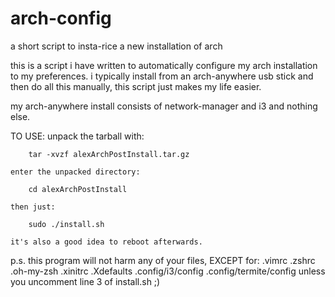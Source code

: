 # arch-config
a short script to insta-rice a new installation of arch

this is a script i have written to automatically configure
my arch installation to my preferences. i typically install 
from an arch-anywhere usb stick and then do all this manually,
this script just makes my life easier.

my arch-anywhere install consists of network-manager and i3 and nothing else.

TO USE:
	unpack the tarball with:
	
		tar -xvzf alexArchPostInstall.tar.gz
	
	enter the unpacked directory:
	
		cd alexArchPostInstall
	
	then just:
	
		sudo ./install.sh 
	
	it's also a good idea to reboot afterwards.

p.s. this program will not harm any of your files, EXCEPT for:
	.vimrc .zshrc .oh-my-zsh .xinitrc .Xdefaults .config/i3/config .config/termite/config
	 unless you uncomment line 3 of install.sh ;)
